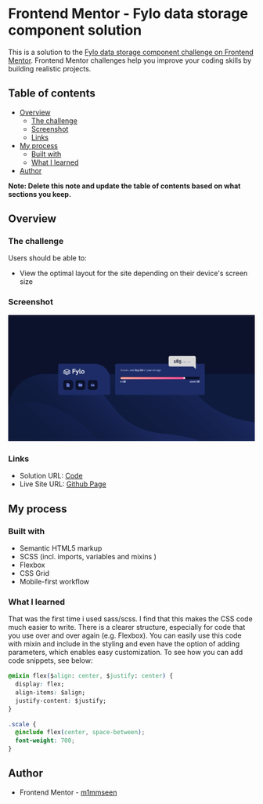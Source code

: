 # Frontend Mentor - Fylo data storage component solution

This is a solution to the [Fylo data storage component challenge on Frontend Mentor](https://www.frontendmentor.io/challenges/fylo-data-storage-component-1dZPRbV5n). Frontend Mentor challenges help you improve your coding skills by building realistic projects. 

## Table of contents

- [Overview](#overview)
  - [The challenge](#the-challenge)
  - [Screenshot](#screenshot)
  - [Links](#links)
- [My process](#my-process)
  - [Built with](#built-with)
  - [What I learned](#what-i-learned)
- [Author](#author)

**Note: Delete this note and update the table of contents based on what sections you keep.**

## Overview

### The challenge

Users should be able to:

- View the optimal layout for the site depending on their device's screen size

### Screenshot

![](images/localhost_63342_fylo-data-storage-component-master_index.html__ijt=h9eb0ao90vipckqjiksv5mqnro&_ij_reload=RELOAD_ON_SAVE.png)

### Links

- Solution URL: [Code](https://github.com/m1mmseen/Frontend-Mentor-Fylo-Data-Storage)
- Live Site URL: [Github Page](https://m1mmseen.github.io/Frontend-Mentor-Fylo-Data-Storage/)

## My process

### Built with

- Semantic HTML5 markup
- SCSS (incl. imports, variables and mixins )
- Flexbox
- CSS Grid
- Mobile-first workflow

### What I learned

That was the first time i used sass/scss. I find that this makes the CSS code much easier to write. There is a clearer structure, especially for code that you use over and over again (e.g. Flexbox). You can easily use this code with mixin and include in the styling and even have the option of adding parameters, which enables easy customization.
To see how you can add code snippets, see below:

```css
@mixin flex($align: center, $justify: center) {
  display: flex;
  align-items: $align;
  justify-content: $justify;
}
```

```css
.scale {
  @include flex(center, space-between);
  font-weight: 700;
}
```

## Author

- Frontend Mentor - [m1mmseen](https://www.frontendmentor.io/profile/m1mmseen)
